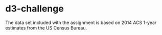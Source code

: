 # d3-challenge

The data set included with the assignment is based on 2014 ACS 1-year estimates from the US Census Bureau.
